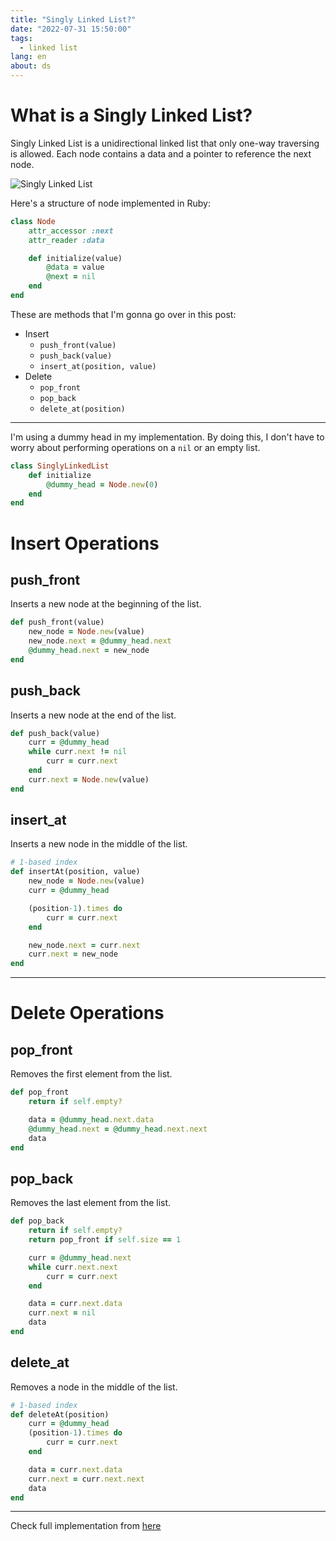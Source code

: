 ```yaml
---
title: "Singly Linked List?"
date: "2022-07-31 15:50:00"
tags: 
  - linked list
lang: en
about: ds
---
```


# What is a Singly Linked List?
Singly Linked List is a unidirectional linked list that only one-way traversing is allowed. Each node contains a data and a pointer to reference the next node.

![Singly Linked List](/images/posts/linked-list/singly-linked-list.svg)

Here's a structure of node implemented in Ruby:
```rb
class Node 
    attr_accessor :next
    attr_reader :data

    def initialize(value)
        @data = value
        @next = nil
    end
end
```

These are methods that I'm gonna go over in this post:
- Insert
    - `push_front(value)`
    - `push_back(value)`
    - `insert_at(position, value)`
- Delete
    - `pop_front`
    - `pop_back`
    - `delete_at(position)`

---

I'm using a dummy head in my implementation. By doing this, I don't have to worry about performing operations on a `nil` or an empty list.
```rb
class SinglyLinkedList
    def initialize 
        @dummy_head = Node.new(0)
    end 
end
```

# Insert Operations
## push_front
Inserts a new node at the beginning of the list.
```rb
def push_front(value)
    new_node = Node.new(value)
    new_node.next = @dummy_head.next
    @dummy_head.next = new_node
end 
```

## push_back
Inserts a new node at the end of the list.
```rb
def push_back(value)
    curr = @dummy_head
    while curr.next != nil 
        curr = curr.next 
    end 
    curr.next = Node.new(value)
end 
```
## insert_at
Inserts a new node in the middle of the list.
```rb
# 1-based index
def insertAt(position, value)
    new_node = Node.new(value)
    curr = @dummy_head

    (position-1).times do 
        curr = curr.next
    end 

    new_node.next = curr.next 
    curr.next = new_node
end 
```

---

# Delete Operations
## pop_front
Removes the first element from the list.
```rb
def pop_front
    return if self.empty?

    data = @dummy_head.next.data 
    @dummy_head.next = @dummy_head.next.next
    data
end
```

## pop_back
Removes the last element from the list.
```rb
def pop_back
    return if self.empty?
    return pop_front if self.size == 1

    curr = @dummy_head.next
    while curr.next.next 
        curr = curr.next 
    end 

    data = curr.next.data
    curr.next = nil 
    data
end
```

## delete_at
Removes a node in the middle of the list.
```rb
# 1-based index
def deleteAt(position)
    curr = @dummy_head
    (position-1).times do
        curr = curr.next 
    end 

    data = curr.next.data
    curr.next = curr.next.next
    data
end
```

---

Check full implementation from [here](https://github.com/bleuisgone/DataStructures-and-Algorithms/blob/main/02-linkedlists/singly-linked-list/ruby/main.rb)
